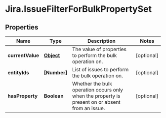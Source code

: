 # Jira.IssueFilterForBulkPropertySet

## Properties

Name | Type | Description | Notes
------------ | ------------- | ------------- | -------------
**currentValue** | [**Object**](.md) | The value of properties to perform the bulk operation on. | [optional] 
**entityIds** | **[Number]** | List of issues to perform the bulk operation on. | [optional] 
**hasProperty** | **Boolean** | Whether the bulk operation occurs only when the property is present on or absent from an issue. | [optional] 



